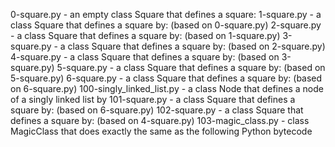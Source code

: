 0-square.py - an empty class Square that defines a square:
1-square.py - a class Square that defines a square by: (based on 0-square.py)
2-square.py  - a class Square that defines a square by: (based on 1-square.py)
3-square.py - a class Square that defines a square by: (based on 2-square.py)
4-square.py - a class Square that defines a square by: (based on 3-square.py)
5-square.py - a class Square that defines a square by: (based on 5-square.py)
6-square.py - a class Square that defines a square by: (based on 6-square.py)
100-singly_linked_list.py - a class Node that defines a node of a singly linked list by
101-square.py - a class Square that defines a square by: (based on 6-square.py)
102-square.py - a class Square that defines a square by: (based on 4-square.py)
103-magic_class.py - class MagicClass that does exactly the same as the following Python bytecode